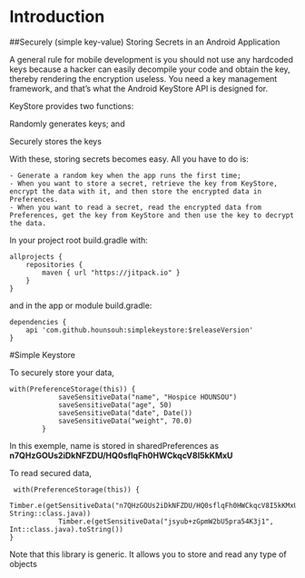 # Introduction

##Securely (simple key-value) Storing Secrets in an Android Application

A general rule for mobile development is you should not use any hardcoded keys because a hacker can easily
 decompile your code and obtain the key, thereby rendering the encryption useless. You need a key management framework,
 and that’s what the Android KeyStore API is designed for.

KeyStore provides two functions:

Randomly generates keys; and

Securely stores the keys

With these, storing secrets becomes easy. All you have to do is:

    - Generate a random key when the app runs the first time;
    - When you want to store a secret, retrieve the key from KeyStore, encrypt the data with it, and then store the encrypted data in Preferences.
    - When you want to read a secret, read the encrypted data from Preferences, get the key from KeyStore and then use the key to decrypt the data.



In your project root build.gradle with:

```
allprojects {
    repositories {
        maven { url "https://jitpack.io" }
    }
}
```

and in the app or module build.gradle:

```
dependencies {
    api 'com.github.hounsouh:simplekeystore:$releaseVersion'
}
```

#Simple Keystore

To securely store your data,

```
with(PreferenceStorage(this)) {
            saveSensitiveData("name", "Hospice HOUNSOU")
            saveSensitiveData("age", 50)
            saveSensitiveData("date", Date())
            saveSensitiveData("weight", 70.0)
        }

```
In this exemple, name is stored in sharedPreferences as **n7QHzGOUs2iDkNFZDU/HQ0sflqFh0HWCkqcV8I5kKMxU**

To read secured data,

```
 with(PreferenceStorage(this)) {
            Timber.e(getSensitiveData("n7QHzGOUs2iDkNFZDU/HQ0sflqFh0HWCkqcV8I5kKMxU", String::class.java))
            Timber.e(getSensitiveData("jsyub+zGpmW2bU5pra54K3j1", Int::class.java).toString())
}

```

Note that this library is generic. It allows you to store and read any type of objects





